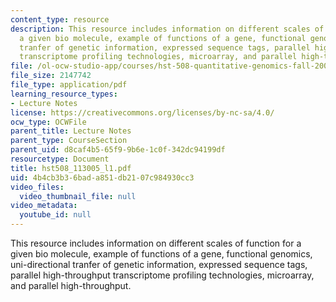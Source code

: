 ```yaml
---
content_type: resource
description: This resource includes information on different scales of function for
  a given bio molecule, example of functions of a gene, functional genomics, uni-directional
  tranfer of genetic information, expressed sequence tags, parallel high-throughput
  transcriptome profiling technologies, microarray, and parallel high-throughput.
file: /ol-ocw-studio-app/courses/hst-508-quantitative-genomics-fall-2005/4b4cb3b36bada851db2107c984930cc3_hst508_113005_l1.pdf
file_size: 2147742
file_type: application/pdf
learning_resource_types:
- Lecture Notes
license: https://creativecommons.org/licenses/by-nc-sa/4.0/
ocw_type: OCWFile
parent_title: Lecture Notes
parent_type: CourseSection
parent_uid: d8caf4b5-65f9-9b6e-1c0f-342dc94199df
resourcetype: Document
title: hst508_113005_l1.pdf
uid: 4b4cb3b3-6bad-a851-db21-07c984930cc3
video_files:
  video_thumbnail_file: null
video_metadata:
  youtube_id: null
---
```

This resource includes information on different scales of function for a given bio molecule, example of functions of a gene, functional genomics, uni-directional tranfer of genetic information, expressed sequence tags, parallel high-throughput transcriptome profiling technologies, microarray, and parallel high-throughput.